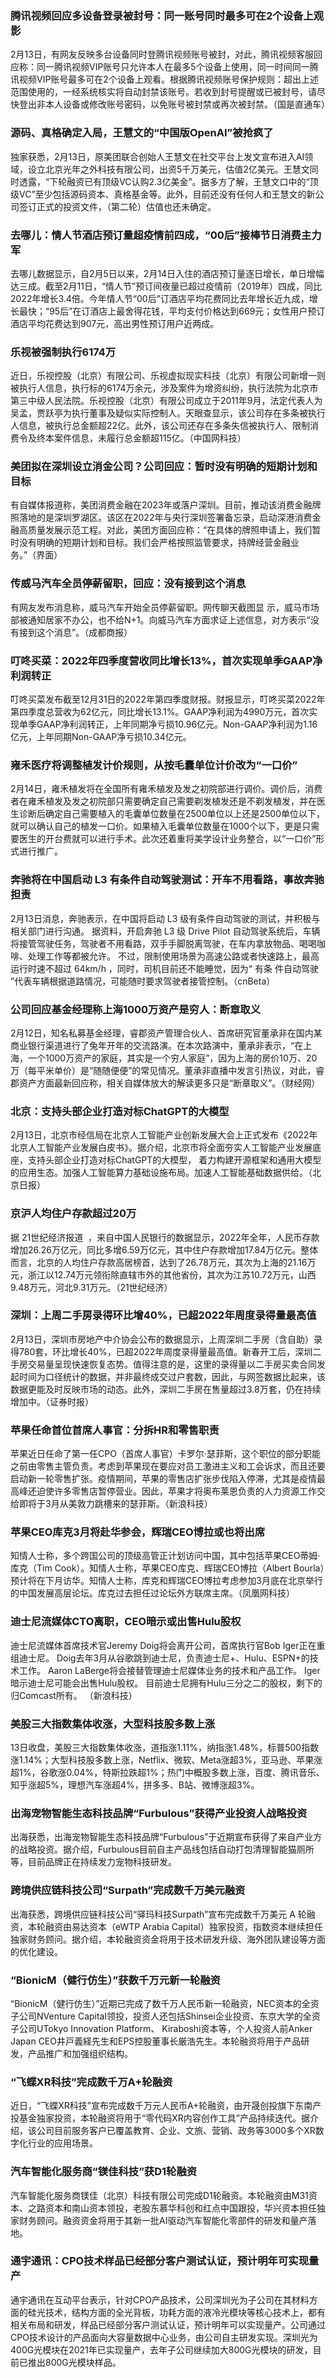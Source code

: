 ### 腾讯视频回应多设备登录被封号：同一账号同时最多可在2个设备上观影
2月13日，有网友反映多台设备同时登腾讯视频账号被封，对此，腾讯视频客服回应称：同一腾讯视频VIP账号只允许本人在最多5个设备上使用，同一时间同一腾讯视频VIP账号最多可在2个设备上观看。根据腾讯视频账号保护规则：超出上述范围使用的，一经系统核实将自动封禁该账号。若收到封号提醒或已被封号，请尽快登出非本人设备或修改账号密码，以免账号被封禁或再次被封禁。（国是直通车）
### 源码、真格确定入局，王慧文的“中国版OpenAI”被抢疯了
独家获悉，2月13日，原美团联合创始人王慧文在社交平台上发文宣布进入AI领域，设立北京光年之外科技有限公司，出资5千万美元，估值2亿美元。王慧文同时透露，“下轮融资已有顶级VC认购2.3亿美金”。据多方了解，王慧文口中的“顶级VC”至少包括源码资本、真格基金等。此外，目前还没有任何人和王慧文的新公司签订正式的投资文件，（第二轮）估值也还未确定。
### 去哪儿：情人节酒店预订量超疫情前四成，“00后”接棒节日消费主力军
去哪儿数据显示，自2月5日以来，2月14日入住的酒店预订量逐日增长，单日增幅达三成。截至2月11日，“情人节”预订间夜量已超过疫情前（2019年）四成，同比2022年增长3.4倍。今年情人节“00后”订酒店平均花费同比去年增长近九成，增长最快；“95后”在订酒店上最舍得花钱，平均支付价格达到669元；女性用户预订酒店平均花费达到907元，高出男性预订用户近两成。
### 乐视被强制执行6174万
近日，乐视控股（北京）有限公司、乐视虚拟现实科技（北京）有限公司新增一则被执行人信息，执行标的6174万余元，涉及案件为增资纠纷，执行法院为北京市第三中级人民法院。乐视控股（北京）有限公司成立于2011年9月，法定代表人为吴孟，贾跃亭为执行董事及疑似实际控制人。天眼查显示，该公司存在多条被执行人信息，被执行总金额超22亿。此外，该公司还存在多条失信被执行人、限制消费令及终本案件信息，未履行总金额超115亿。（中国网科技）
### 美团拟在深圳设立消金公司？公司回应：暂时没有明确的短期计划和目标
有自媒体报道称，美团消费金融在2023年或落户深圳。目前，推动该消费金融牌照落地的是深圳罗湖区。该区在2022年与央行深圳签署备忘录，启动深港消费金融高质量发展示范工程。对此，美团方面回应称：“在具体的牌照申请上，我们暂时没有明确的短期计划和目标。我们会严格按照监管要求，持牌经营金融业务。”（界面）
### 传威马汽车全员停薪留职，回应：没有接到这个消息
有网友发布消息称，威马汽车开始全员停薪留职。网传聊天截图显 示，威马市场部被通知居家不办公，也不给N+1。向威马汽车方面求证上述信息，对方表示“没有接到这个消息”。（成都商报）
### 叮咚买菜：2022年四季度营收同比增长13%，首次实现单季GAAP净利润转正
叮咚买菜发布截至12月31日的2022年第四季度财报。财报显示，叮咚买菜2022年第四季度总营收为62亿元，同比增长13.1%。GAAP净利润为4990万元，首次实现单季GAAP净利润转正，上年同期净亏损10.96亿元。Non-GAAP净利润为1.16亿元，上年同期Non-GAAP净亏损10.34亿元。
### 雍禾医疗将调整植发计价规则，从按毛囊单位计价改为“一口价”
2月14日，雍禾植发将在全国所有雍禾植发及发之初院部进行调价。调价后，消费者在雍禾植发及发之初院部只需要确定自己需要剃发植发还是不剃发植发，并在医生诊断后确定自己需要植入的毛囊单位数量在2500单位以上还是2500单位以下，就可以确认自己的植发一口价。如果植入毛囊单位数量在1000个以下，更是只需要医生的开台费就可以进行手术。此次还着重将美学设计业务整合，以“一口价”形式进行推广。
### 奔驰将在中国启动 L3 有条件自动驾驶测试：开车不用看路，事故奔驰担责
2月13日消息，奔驰表示，在中国将启动 L3 级有条件自动驾驶的测试，并积极与相关部门进行沟通。 据资料，开启奔驰 L3 级 Drive Pilot 自动驾驶系统后，车辆将接管驾驶任务，驾驶者不用看路，双手手脚脱离驾驶，在车内拿放物品、喝喝咖啡、处理工作等都被允许。 不过，限制使用场景为高速公路或者快速路上，最高运行时速不超过 64km/h ，同时，司机目前还不能睡觉，因为“ 有条 件自动驾驶 ”代表车辆根据道路情况，可能随时要求驾驶者接管控制。（cnBeta）
### 公司回应基金经理称上海1000万资产是穷人：断章取义
2月12日，知名私募基金经理，睿郡资产管理合伙人、首席研究官董承非在国内某商业银行渠道进行了兔年开年的交流路演。在本次路演中，董承非表示，“在上海，一个1000万资产的家庭，其实是一个穷人家庭”，因为上海的房价10万、20万（每平米单价）是“随随便便”的常见情况。董承非直播中发言引热议，对此，睿郡资产方面最新回应称，相关自媒体放大的解读更多只是“断章取义”。（财经网）
### 北京：支持头部企业打造对标ChatGPT的大模型
2月13日，北京市经信局在北京人工智能产业创新发展大会上正式发布《2022年北京人工智能产业发展白皮书》。据介绍，北京市将全面夯实人工智能产业发展底座，支持头部企业打造对标ChatGPT的大模型， 着力构建开源框架和通用大模型的应用生态。加强人工智能算力基础设施布局。加速人工智能基础数据供给。（北京日报）
### 京沪人均住户存款超过20万
据 21世纪经济报道  ，来自中国人民银行的数据显示，2022年全年，人民币存款增加26.26万亿元，同比多增6.59万亿元，其中住户存款增加17.84万亿元。整体而言，北京的人均住户存款高居榜首，达到了26.78万元，其次为上海的21.16万元，浙江以12.74万元领衔除直辖市外的其他省份，其次为江苏10.72万元，山西9.48万元，河北9.31万元。（21世纪经济）
### 深圳：上周二手房录得环比增40%，已超2022年周度录得量最高值
2月13日，深圳市房地产中介协会公布的数据显示，上周深圳二手房（含自助）录得780套，环比增长40%，已超2022年周度录得量最高值。新春开工后，深圳二手房交易量呈现快速恢复态势。值得注意的是，这里的录得量以二手房买卖合同发起时间为口径统计的数据，并非最终成交过户套数，因此，与网签数据比起来，该数据更能及时反映市场的动态。此外，深圳二手房在售量超过3.8万套，仍在持续增加中。（证券时报）
### 苹果任命首位首席人事官：分拆HR和零售职责
苹果近日任命了第一任CPO（首席人事官）卡罗尔·瑟菲斯，这个职位的部分职能之前由零售主管负责。考虑到苹果现在要应对员工激进主义和工会诉求，而且还要启动新一轮零售扩张。疫情期间，苹果的零售店扩张步伐陷入停滞，尤其是疫情最高峰还迫使许多零售店暂停营业。因此，苹果才将奥布莱恩负责的人力资源工作交给即将于3月从美敦力跳槽来的瑟菲斯。（新浪科技）
### 苹果CEO库克3月将赴华参会，辉瑞CEO博拉或也将出席
知情人士称，多个跨国公司的顶级高管正计划访问中国，其中包括苹果CEO蒂姆·库克（Tim Cook）。知情人士称，苹果CEO库克、辉瑞CEO博拉（Albert Bourla）预计将在下月访华。知情人士称，库克和辉瑞CEO博拉考虑参加3月底在北京举行的中国发展高层论坛。库克过去担任过论坛外方联席主席。（凤凰网科技）
### 迪士尼流媒体CTO离职，CEO暗示或出售Hulu股权
迪士尼流媒体首席技术官Jeremy Doig将会离开公司，首席执行官Bob Iger正在重组迪士尼。 Doig去年3月从谷歌跳到迪士尼，负责迪士尼+、Hulu、ESPN+的技术工作。 Aaron LaBerge将会接替管理迪士尼媒体业务的技术和产品工作。 Iger暗示迪士尼可能会出售Hulu股权。 目前迪士尼拥有Hulu三分之二的股权，剩下的归Comcast所有。 （新浪科技）
### 美股三大指数集体收涨，大型科技股多数上涨
13日收盘，美股三大指数集体收涨，道指涨1.11%，纳指涨1.48%，标普500指数涨1.14%；大型科技股多数上涨，Netflix、微软、Meta涨超3%，亚马逊、苹果涨超1%，谷歌涨0.04%，特斯拉跌超1%；热门中概股多数上涨，百度、腾讯音乐、知乎涨超5%，理想汽车涨超4%，拼多多、B站、微博涨超3%。
### 出海宠物智能生态科技品牌“Furbulous”获得产业投资人战略投资
出海获悉，出海宠物智能生态科技品牌“Furbulous”于近期宣布获得了来自产业方的战略投资。据介绍，Furbulous目前自主产品线包括自动打包清理智能猫厕所等，目前品牌正在持续发力宠物科技研发。
### 跨境供应链科技公司“Surpath”完成数千万美元融资
出海获悉，跨境供应链科技公司“驿玛科技Surpath”宣布完成数千万美元 A 轮融资，本轮融资由易达资本（eWTP Arabia Capital）独家投资，指数资本继续担任独家财务顾问。据介绍，本轮融资资金将用于技术研发升级、海外团队建设等方面的优化建设。
### “BionicM（健行仿生）”获数千万元新一轮融资
“BionicM（健行仿生）”近期已完成了数千万人民币新一轮融资，NEC资本的全资子公司NVenture Capital领投，投资人还包括Shinsei企业投资、东京大学的全资子公司UTokyo Innovation Platform、 Kiraboshi资本等，个人投资人前Anker Japan CEO井戸義経先生和EPS控股董事长厳浩先生。本轮融资将用于产品研发，产品推广和加强组织结构。
### “飞蝶XR科技”完成数千万A+轮融资
近日，“飞蝶XR科技”宣布完成数千万元人民币A+轮融资，由开晟创投旗下东南产投基金独家投资，本轮融资将用于“零代码XR内容创作工具”产品持续迭代。据介绍，该公司目前服务客户已覆盖教育、企业、文旅、营销、政务等3000多个XR数字化行业的应用场景。
### 汽车智能化服务商“镁佳科技”获D1轮融资
汽车智能化服务商镁佳（北京）科技有限公司完成D1轮融资。本轮融资由M31资本、之路资本和南山资本领投，老股东慕华科创和红点中国跟投，华兴资本担任独家财务顾问。融资资金将用于其新一批AI驱动汽车智能化零部件的研发和量产落地。
### 通宇通讯：CPO技术样品已经部分客户测试认证，预计明年可实现量产
通宇通讯在互动平台表示，针对CPO产品技术，公司深圳光为子公司在其材料方面的硅光技术，结构方面的全光背板，功耗方面的液冷光模块等核心技术上，都有相关布局和研发，样品已经部分客户测试认证，预计明年可以实现量产。公司通过CPO技术设计的产品面向大容量数据中心业务，由公司自主研发实现。深圳光为400G光模块在2021年已实现量产，去年子公司继续加大800G光模块的研发，目前已推出800G光模块样品。

